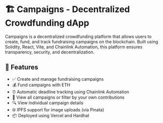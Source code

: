 # 🏗️ Campaigns - Decentralized Crowdfunding dApp

Campaigns is a decentralized crowdfunding platform that allows users to create, fund, and track fundraising campaigns on the blockchain. Built using Solidity, React, Vite, and Chainlink Automation, this platform ensures transparency, security, and decentralization.

## 🚀 Features

- ✅ Create and manage fundraising campaigns
- 💰 Fund campaigns with ETH
- ⏰ Automatic deadline tracking using Chainlink Automation
- 👥 View all campaigns or filter by your own contributions
- 🔍 View individual campaign details
- 🌐 IPFS support for image uploads (via Pinata)
- 📦 Deployed using Vercel and Hardhat

 

